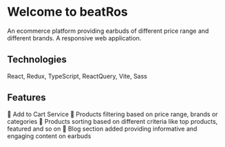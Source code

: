 # Welcome to beatRos 

An ecommerce platform providing earbuds of different price range and different brands. A responsive web application.

## Technologies
React, Redux, TypeScript, ReactQuery, Vite, Sass

## Features
🚀 Add to Cart  Service
🚀 Products filtering based on price range, brands or categories
🚀 Products sorting based on different criteria like top products, featured and so on 
🚀 Blog section added providing informative and engaging content on earbuds

